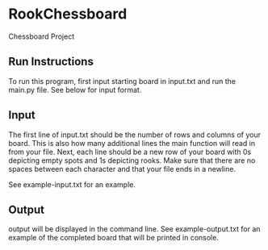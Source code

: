 # RookChessboard
Chessboard Project

## Run Instructions
To run this program, first input starting board in input.txt and run the main.py file. See below for input format.

## Input
The first line of input.txt should be the number of rows and columns of your board. This is also how many additional lines the main function will read in from your file. Next, each line should be a new row of your board with 0s depicting empty spots and 1s depicting rooks. Make sure that there are no spaces between each character and that your file ends in a newline.

See example-input.txt for an example.

## Output
output will be displayed in the command line. See example-output.txt for an example of the completed board that will be printed in console.
